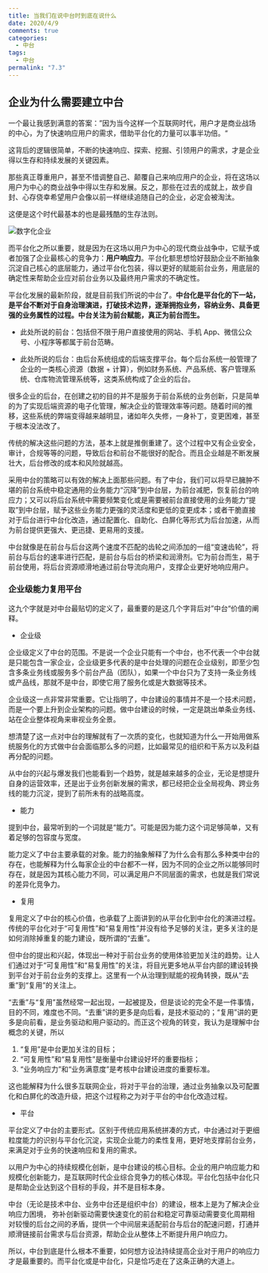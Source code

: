 ```yaml
---
title: 当我们在说中台时到底在说什么
date: 2020/4/9
comments: true
categories:
  - 中台
tags:
  - 中台
permalink: "7.3"
---
```

## 企业为什么需要建立中台

一个最让我感到满意的答案：”因为当今这样一个互联网时代，用户才是商业战场的中心，为了快速响应用户的需求，借助平台化的力量可以事半功倍。“

这背后的逻辑很简单，不断的快速响应、探索、挖掘、引领用户的需求，才是企业得以生存和持续发展的关键因素。

那些真正尊重用户，甚至不惜调整自己、颠覆自己来响应用户的企业，将在这场以用户为中心的商业战争中得以生存和发展。反之，那些在过去的成就上，故步自封、心存侥幸希望用户会像以前一样继续追随自己的企业，必定会被淘汰。

这便是这个时代最基本的也是最残酷的生存法则。

![数字化企业](https://pic.downk.cc/item/5ebb7113c2a9a83be5b07e04.jpg)

而平台化之所以重要，就是因为在这场以用户为中心的现代商业战争中，它赋予或者加强了企业最核心的竞争力：**用户响应力**。平台化额思想恰好鼓励企业不断抽象沉淀自己核心的底层能力，通过平台化包装，得以更好的赋能前台业务，用底层的确定性来帮助企业应对前台业务以及最终用户需求的不确定性。

平台化发展的最新阶段，就是目前我们所说的中台了。**中台化是平台化的下一站，是平台不断对于自身治理演进，打破技术边界，逐渐拥抱业务，容纳业务、具备更强的业务属性的过程。中台关注为前台赋能，真正为前台而生。**

* 此处所说的前台：包括但不限于用户直接使用的网站、手机 App、微信公众号、小程序等都属于前台范畴。

* 此处所说的后台：由后台系统组成的后端支撑平台。每个后台系统一般管理了企业的一类核心资源（数据 + 计算），例如财务系统、产品系统、客户管理系统、仓库物流管理系统等，这类系统构成了企业的后台。

很多企业的后台，在创建之初的目的并不是服务于前台系统的业务创新，只是简单的为了实现后端资源的电子化管理，解决企业的管理效率等问题。随着时间的推移，这些系统的弊端变得越来越明显，诸如年久失修，一身补丁，变更困难，甚至于根本没法改了。

传统的解决这些问题的方法，基本上就是推倒重建了。这个过程中又有企业安全，审计，合规等等的问题，导致后台和前台不能很好的配合。而且企业越是不断发展壮大，后台修改的成本和风险就越高。

采用中台的策略可以有效的解决上面那些问题。有了中台，我们可以将早已臃肿不堪的前台系统中稳定通用的业务能力“沉降”到中台层，为前台减肥，恢复前台的响应力；又可以将后台系统中需要频繁变化或是需要被前台直接使用的业务能力“提取”到中台层，赋予这些业务能力更强的灵活度和更低的变更成本；或者干脆直接对于后台进行中台化改造，通过配置化、自助化、白屏化等形式为后台加速，从而为前台提供更强大、更迅捷、更易用的支援。

中台就像是在前台与后台这两个速度不匹配的齿轮之间添加的⼀组“变速齿轮”，将前台与后台的速率进行匹配，是前台与后台的桥梁和润滑剂。它为前台而生，易于前台使用，将后台资源顺滑地通过前台导流向用户，支撑企业更好地响应用户。

### 企业级能力复用平台

这九个字就是对中台最贴切的定义了，最重要的是这几个字背后对”中台“价值的阐释。

* 企业级

企业级定义了中台的范围。不是说一个企业只能有一个中台，也不代表一个中台就是只能包含一家企业，企业级更多代表的是中台处理的问题在企业级别，即至少包含多条业务线或服务多个前台产品（团队），如果一个中台只为了支持一条业务线或产品线，那就不是中台，即使它用了服务化或是大数据等技术。

企业级这一点非常非常重要。它让指明了，中台建设的事情并不是一个技术问题，而是一个要上升到企业架构的问题。做中台建设的时候，一定是跳出单条业务线、站在企业整体视角来审视业务全景。

想清楚了这一点对中台的理解就有了一次质的变化，也就知道为什么一开始用做系统服务化的方式做中台会面临那么多的问题，比如最常见的组织和干系方以及利益再分配的问题。

从中台的兴起与爆发我们也能看到一个趋势，就是越来越多的企业，无论是想提升自身的运营效率，还是出于业务创新发展的需求，都已经把企业全局视角、跨业务线的能力沉淀，提到了前所未有的战略高度。

* 能力

提到中台，最常听到的一个词就是“能力”。可能是因为能力这个词足够简单，又有着足够的包容度与宽度。

能力定义了中台主要承载的对象。能力的抽象解释了为什么会有那么多种类中台的存在，也能解释为什么每家企业的中台都不一样，因为不同的企业之所以能够同时存在，就是因为其核心能力不同，可以满足用户不同层面的需求，也就是我们常说的差异化竞争力。

* 复用

复用定义了中台的核心价值，也承载了上面讲到的从平台化到中台化的演进过程。传统的平台化对于“可复用性”和“易复用性”并没有给予足够的关注，更多关注的是如何消除掉重复的能力建设，既所谓的“去重”。

但中台的提出和兴起，体现出一种对于前台业务的使用体验更加关注的趋势。让人们通过对于“可复用性”和“易复用性”的关注，将目光更多地从平台内部的建设转换到平台对于前台业务的支撑上。这里有一个从治理到赋能的视角转换，既从“去重”到“复用”的关注上。

“去重”与“复用”虽然经常一起出现，一起被提及，但是谈论的完全不是一件事情，目的不同，难度也不同。“去重”讲的更多是向后看，是技术驱动的；“复用”讲的更多是向前看，是业务驱动和用户驱动的。而正这个视角的转变，我认为是理解中台概念的关键，所以

1. “复用”是中台更加关注的目标；
2. “可复用性”和“易复用性”是衡量中台建设好坏的重要指标；
3. “业务响应力”和“业务满意度”是考核中台建设进度的重要标准。

这也能解释为什么很多互联网企业，将对于平台的治理，通过业务抽象以及可配置化和白屏化的改造升级，把这个过程称之为对于平台的中台化改造过程。

* 平台

平台定义了中台的主要形式。区别于传统应用系统拼凑的方式，中台通过对于更细粒度能力的识别与平台化沉淀，实现企业能力的柔性复用，更好地支撑前台业务，来满足对于业务的快速响应和复用的需求。

以用户为中心的持续规模化创新，是中台建设的核心目标。企业的用户响应能力和规模化创新能力，是互联网时代企业综合竞争力的核心体现。平台化包括中台化只是帮助企业达到这个目标的手段，并不是目标本身。

中台（⽆论是技术中台、业务中台还是组织中台）的建设，根本上是为了解决企业响应力困境， 弥补创新驱动需要快速变化的前台和稳定可靠驱动需要变化周期相对较慢的后台之间的矛盾，提供⼀个中间层来适配前台与后台的配速问题，打通并顺滑链接前台需求与后台资源，帮助企业从整体上不断提升用户响应力。

所以，中台到底是什么根本不重要，如何想方设法持续提高企业对于用户的响应力才是最重要的。而平台化或是中台化，只是恰巧走在了这条正确的大道上。
